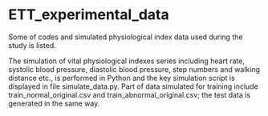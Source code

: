 # ETT_experimental_data

Some of codes and simulated physiological index data used during the study is listed.

The simulation of vital physiological indexes series including heart rate, systolic blood pressure, diastolic blood pressure, step numbers and walking distance etc., is performed in Python and the key simulation script is displayed in file simulate_data.py. Part of data simulated for training include train_normal_original.csv and train_abnormal_original.csv; the test data is generated in the same way.
